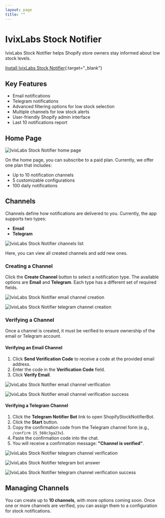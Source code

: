 ```yaml
---
layout: page
title: ""
---
```


# IvixLabs Stock Notifier

IvixLabs Stock Notifier helps Shopify store owners stay informed about low stock levels.

[Install IvixLabs Stock Notifier](https://apps.shopify.com/stock-notifier-4){:target="_blank"}

## Key Features

- Email notifications
- Telegram notifications
- Advanced filtering options for low stock selection
- Multiple channels for low stock alerts
- User-friendly Shopify admin interface
- Last 10 notifications report

## Home Page

![IvixLabs Stock Notifier home page](/static/images/stock-notifier/home-page.png)

On the home page, you can subscribe to a paid plan. Currently, we offer one plan that includes:

- Up to 10 notification channels
- 5 customizable configurations
- 100 daily notifications

## Channels

Channels define how notifications are delivered to you. Currently, the app supports two types:

- **Email**
- **Telegram**

![IvixLabs Stock Notifier channels list](/static/images/stock-notifier/channels-list.png)

Here, you can view all created channels and add new ones.

### Creating a Channel

Click the **Create Channel** button to select a notification type. The available options are **Email** and **Telegram**. Each type has a different set of required fields.

![IvixLabs Stock Notifier email channel creation](/static/images/stock-notifier/email-channel-creation.png)

![IvixLabs Stock Notifier telegram channel creation](/static/images/stock-notifier/telegram-channel-creation.png)

### Verifying a Channel

Once a channel is created, it must be verified to ensure ownership of the email or Telegram account.

#### Verifying an Email Channel

1. Click **Send Verification Code** to receive a code at the provided email address.
2. Enter the code in the **Verification Code** field.
3. Click **Verify Email**.

![IvixLabs Stock Notifier email channel verification](/static/images/stock-notifier/email-channel-verification.png)

![IvixLabs Stock Notifier email channel verification success](/static/images/stock-notifier/email-channel-verification-success.png)

#### Verifying a Telegram Channel

1. Click the **Telegram Notifier Bot** link to open ShopifyStockNotifierBot.
2. Click the **Start** button.
3. Copy the confirmation code from the Telegram channel form (e.g., `/confirm 15_568c3ga23v`).
4. Paste the confirmation code into the chat.
5. You will receive a confirmation message: **"Channel is verified"**.

![IvixLabs Stock Notifier telegram channel verification](/static/images/stock-notifier/telegram-channel-verification.png)

![IvixLabs Stock Notifier telegram bot answer](/static/images/stock-notifier/telegram-bot-answer.png)

![IvixLabs Stock Notifier telegram channel verification success](/static/images/stock-notifier/telegram-channel-verification-success.png)

## Managing Channels

You can create up to **10 channels**, with more options coming soon. Once one or more channels are verified, you can assign them to a configuration for stock notifications.
